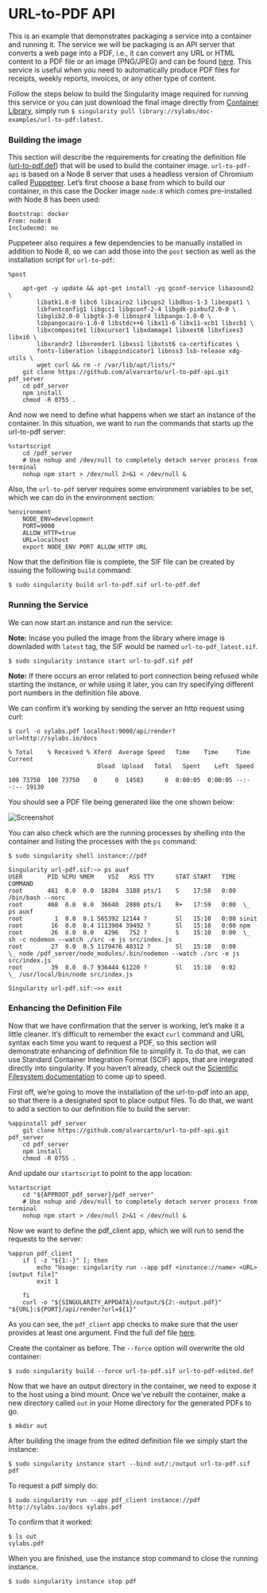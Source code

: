 # URL-to-PDF API

This is an example that demonstrates packaging a service into a container and running it. The service we will be packaging is an API server that converts a web page into a PDF, i.e., it can convert any URL or HTML content to a PDF file or an image (PNG/JPEG) and can be found [here](https://github.com/alvarcarto/url-to-pdf-api). This service is useful when you need to automatically produce PDF files for receipts, weekly reports, invoices, or any other type of content.

Follow the steps below to build the Singularity image required for running this service or you can just download the final image directly from [Container Library](https://cloud.khulnasoft.com/library/_container/5c3e3b66b0877b0001b0b3fc#container-5c3e3b66b0877b0001b0b3fd), simply run
`$ singularity pull library://sylabs/doc-examples/url-to-pdf:latest`.


### Building the image 

This section will describe the requirements for creating the definition file ([url-to-pdf.def](https://github.com/khulnasoft/scaffold/blob/master/file-generating/URL-to-PDF%20api/url-to-pdf.def)) that will be used to build the container image. `url-to-pdf-api` is based on a Node 8 server that uses a headless version of Chromium called [Puppeteer](https://github.com/GoogleChrome/puppeteer). Let’s first choose a base from which to build our container, in this case the Docker image `node:8` which comes pre-installed with Node 8 has been used:

```
Bootstrap: docker
From: node:8
Includecmd: no
```
Puppeteer also requires a few dependencies to be manually installed in addition to Node 8, so we can add those into the `post` section as well as the installation script for `url-to-pdf`:
```
%post

    apt-get -y update && apt-get install -yq gconf-service libasound2 \
        libatk1.0-0 libc6 libcairo2 libcups2 libdbus-1-3 libexpat1 \
        libfontconfig1 libgcc1 libgconf-2-4 libgdk-pixbuf2.0-0 \
        libglib2.0-0 libgtk-3-0 libnspr4 libpango-1.0-0 \
        libpangocairo-1.0-0 libstdc++6 libx11-6 libx11-xcb1 libxcb1 \
        libxcomposite1 libxcursor1 libxdamage1 libxext6 libxfixes3 libxi6 \
        libxrandr2 libxrender1 libxss1 libxtst6 ca-certificates \
        fonts-liberation libappindicator1 libnss3 lsb-release xdg-utils \
        wget curl && rm -r /var/lib/apt/lists/*
    git clone https://github.com/alvarcarto/url-to-pdf-api.git pdf_server
    cd pdf_server
    npm install
    chmod -R 0755 .
```
And now we need to define what happens when we start an instance of the container. In this situation, we want to run the commands that starts up the url-to-pdf server:
```
%startscript
    cd /pdf_server
    # Use nohup and /dev/null to completely detach server process from terminal
    nohup npm start > /dev/null 2>&1 < /dev/null &
```

Also, the `url-to-pdf` server requires some environment variables to be set, which we can do in the environment section:
```
%environment
    NODE_ENV=development
    PORT=9000
    ALLOW_HTTP=true
    URL=localhost
    export NODE_ENV PORT ALLOW_HTTP URL
```
Now that the definition file is complete, the SIF file can be created by issuing the following `build` command:
```
$ sudo singularity build url-to-pdf.sif url-to-pdf.def
```
### Running the Service 

We can now start an instance and run the service:

**Note:**
Incase you pulled the image from the library where image is downladed with `latest` tag, the SIF would be named `url-to-pdf_latest.sif`.   

```
$ sudo singularity instance start url-to-pdf.sif pdf
```
**Note:**
If there occurs an error related to port connection being refused while starting the instance, 
or while using it later, you can try specifying different port numbers in the definition file above.


We can confirm it’s working by sending the server an http request using curl:

```
$ curl -o sylabs.pdf localhost:9000/api/render?url=http://sylabs.io/docs

% Total    % Received % Xferd  Average Speed   Time    Time     Time  Current
                         Dload  Upload   Total   Spent    Left  Speed

100 73750  100 73750    0     0  14583      0  0:00:05  0:00:05 --:--:-- 19130
```

You should see a PDF file being generated like the one shown below:

![Screenshot](docpage.png)

You can also check which are the running processes by shelling into the container and listing the processes with the `ps` command:
```
$ sudo singularity shell instance://pdf

Singularity url-pdf.sif:~> ps auxf
USER       PID %CPU %MEM    VSZ   RSS TTY      STAT START   TIME COMMAND
root       461  0.0  0.0  18204  3188 pts/1    S    17:58   0:00 /bin/bash --norc
root       468  0.0  0.0  36640  2880 pts/1    R+   17:59   0:00  \_ ps auxf
root         1  0.0  0.1 565392 12144 ?        Sl   15:10   0:00 sinit
root        16  0.0  0.4 1113904 39492 ?       Sl   15:10   0:00 npm
root        26  0.0  0.0   4296   752 ?        S    15:10   0:00  \_ sh -c nodemon --watch ./src -e js src/index.js
root        27  0.0  0.5 1179476 40312 ?       Sl   15:10   0:00      \_ node /pdf_server/node_modules/.bin/nodemon --watch ./src -e js src/index.js
root        39  0.0  0.7 936444 61220 ?        Sl   15:10   0:02          \_ /usr/local/bin/node src/index.js

Singularity url-pdf.sif:~>> exit
```
### Enhancing the Definition File

Now that we have confirmation that the server is working, let’s make it a little cleaner. It’s difficult to remember the exact `curl` command and URL syntax each time you want to request a PDF, so this section will demonstrate enhancing of definition file to simplify it. To do that, we can use Standard Container Integration Format (SCIF) apps, that are integrated directly into singularity. If you haven’t already, check out the [Scientific Filesystem documentation](https://sci-f.github.io/) to come up to speed.

First off, we’re going to move the installation of the url-to-pdf into an app, so that there is a designated spot to place output files. To do that, we want to add a section to our definition file to build the server:
```
%appinstall pdf_server
    git clone https://github.com/alvarcarto/url-to-pdf-api.git pdf_server
    cd pdf_server
    npm install
    chmod -R 0755 .
```
And update our `startscript` to point to the app location:

```
%startscript
    cd "${APPROOT_pdf_server}/pdf_server"
    # Use nohup and /dev/null to completely detach server process from terminal
    nohup npm start > /dev/null 2>&1 < /dev/null &
```

Now we want to define the pdf_client app, which we will run to send the requests to the server:
```
%apprun pdf_client
    if [ -z "${1:-}" ]; then
        echo "Usage: singularity run --app pdf <instance://name> <URL> [output file]"
        exit 1

    fi
    curl -o "${SINGULARITY_APPDATA}/output/${2:-output.pdf}" "${URL}:${PORT}/api/render?url=${1}"
```

As you can see, the `pdf_client` app checks to make sure that the user provides at least one argument. Find the full def file [here](https://github.com/khulnasoft/scaffold/blob/master/file-generating/URL-to-PDF%20api/url-to-pdf-edited.def).

Create the container as before. The `--force` option will overwrite the old container:
```
$ sudo singularity build --force url-to-pdf.sif url-to-pdf-edited.def
```
Now that we have an output directory in the container, we need to expose it to the host using a bind mount. Once we’ve rebuilt the container, make a new directory called `out` in your Home directory for the generated PDFs to go.
```
$ mkdir out
```
After building the image from the edited definition file we simply start the instance:
```
$ sudo singularity instance start --bind out/:/output url-to-pdf.sif pdf
```
To request a pdf simply do:
```
$ sudo singularity run --app pdf_client instance://pdf http://sylabs.io/docs sylabs.pdf
```
To confirm that it worked:
```
$ ls out
sylabs.pdf
```
When you are finished, use the instance stop command to close the running instance.

```
$ sudo singularity instance stop pdf
```
